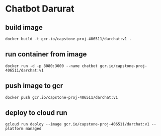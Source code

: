 # Chatbot Darurat

## build image

```
docker build -t gcr.io/capstone-proj-406511/darchat:v1 .
```

## run container from image

```
docker run -d -p 8080:3000 --name chatbot gcr.io/capstone-proj-406511/darchat:v1
```

## push image to gcr

```
docker push gcr.io/capstone-proj-406511/darchat:v1
```

## deploy to cloud run

```
gcloud run deploy --image gcr.io/capstone-proj-406511/darchat:v1 --platform managed
```
